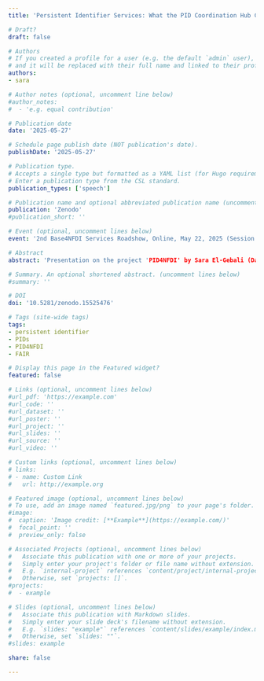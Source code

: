 ```yaml
---
title: 'Persistent Identifier Services: What the PID Coordination Hub Can Do for You – Now and in the Future'

# Draft?
draft: false

# Authors
# If you created a profile for a user (e.g. the default `admin` user), write the username (folder name) here
# and it will be replaced with their full name and linked to their profile.
authors:
- sara

# Author notes (optional, uncomment line below)
#author_notes:
#  - 'e.g. equal contribution'

# Publication date
date: '2025-05-27'

# Schedule page publish date (NOT publication's date).
publishDate: '2025-05-27'

# Publication type.
# Accepts a single type but formatted as a YAML list (for Hugo requirements).
# Enter a publication type from the CSL standard.
publication_types: ['speech']

# Publication name and optional abbreviated publication name (uncomment line below).
publication: 'Zenodo'
#publication_short: ''

# Event (optional, uncomment lines below)
event: '2nd Base4NFDI Services Roadshow, Online, May 22, 2025 (Session 2)'

# Abstract
abstract: 'Presentation on the project 'PID4NFDI' by Sara El-Gebali (Datacite) at the 2nd roadshow of Basic services of the NFDI. All talks were recorded and will be published via YouTube.'

# Summary. An optional shortened abstract. (uncomment lines below)
#summary: ''

# DOI
doi: '10.5281/zenodo.15525476'

# Tags (site-wide tags)
tags:
- persistent identifier
- PIDs
- PID4NFDI
- FAIR

# Display this page in the Featured widget?
featured: false

# Links (optional, uncomment lines below)
#url_pdf: 'https://example.com'
#url_code: ''
#url_dataset: ''
#url_poster: ''
#url_project: ''
#url_slides: ''
#url_source: ''
#url_video: ''

# Custom links (optional, uncomment lines below)
# links:
# - name: Custom Link
#   url: http://example.org

# Featured image (optional, uncomment lines below)
# To use, add an image named `featured.jpg/png` to your page's folder.
#image:
#  caption: 'Image credit: [**Example**](https://example.com/)'
#  focal_point: ''
#  preview_only: false

# Associated Projects (optional, uncomment lines below)
#   Associate this publication with one or more of your projects.
#   Simply enter your project's folder or file name without extension.
#   E.g. `internal-project` references `content/project/internal-project/index.md`.
#   Otherwise, set `projects: []`.
#projects:
#  - example

# Slides (optional, uncomment lines below)
#   Associate this publication with Markdown slides.
#   Simply enter your slide deck's filename without extension.
#   E.g. `slides: "example"` references `content/slides/example/index.md`.
#   Otherwise, set `slides: ""`.
#slides: example

share: false

---
```

